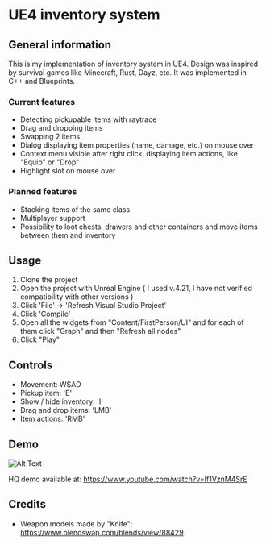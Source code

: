 # UE4 inventory system


## General information

This is my implementation of inventory system in UE4. Design was inspired by survival games like Minecraft, Rust, Dayz, etc. It was implemented in C++ and Blueprints. 

### Current features
* Detecting pickupable items with raytrace
* Drag and dropping items
* Swapping 2 items
* Dialog displaying item properties (name, damage, etc.) on mouse over
* Context menu visible after right click, displaying item actions, like "Equip" or "Drop"
* Highlight slot on mouse over 

### Planned features
* Stacking items of the same class
* Multiplayer support
* Possibility to loot chests, drawers and other containers and move items between them and inventory


## Usage
1. Clone the project
2. Open the project with Unreal Engine ( I used v.4.21, I have not verified compatibility with other versions )
3. Click 'File' -> 'Refresh Visual Studio Project'
4. Click 'Compile'
5. Open all the widgets from "Content/FirstPerson/UI" and for each of them click "Graph" and then "Refresh all nodes"
6. Click "Play"

## Controls
* Movement: WSAD
* Pickup item: 'E'
* Show / hide inventory: 'I'
* Drag and drop items: 'LMB'
* Item actions: 'RMB'

## Demo

![Alt Text](https://github.com/riperjack/ue4_inventory_system/raw/master/Docs/video.gif)


HQ demo available at:
https://www.youtube.com/watch?v=If1VznM4SrE

## Credits
* Weapon models made by "Knife":
 https://www.blendswap.com/blends/view/88429